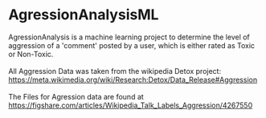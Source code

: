 # AgressionAnalysisML
AgressionAnalysis is a machine learning project to determine the level of aggression of a 'comment' posted by a user, which is either rated as Toxic or Non-Toxic.<br/><br/>
All Aggression Data was taken from the wikipedia Detox project: https://meta.wikimedia.org/wiki/Research:Detox/Data_Release#Aggression<br/><br/>
The Files for Agression data are found at https://figshare.com/articles/Wikipedia_Talk_Labels_Aggression/4267550
